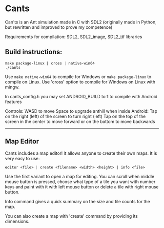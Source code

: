 # Cants
Can'ts is an Ant simulation made in C with SDL2 (originally made in Python, but rewritten and improved to prove my competence)

Requirements for compilation:
SDL2, SDL2_image, SDL2_ttf libraries

## Build instructions:
```console
make package-linux | cross | native-win64
./cants
```
Use `make native-win64` to compile for Windows or `make package-linux` to compile on Linux.
Use 'cross' option to compile for Windows on Linux with mingw.

In cants_config.h you may set ANDROID_BUILD to 1 to compile with Android features

Controls:
    WASD to move
    Space to upgrade anthill when inside
Android:
    Tap on the right (left) of the screen to turn right (left)
    Tap on the top of the screen in the center to move forward or on the bottom to move backwards

------------------------------------------------------------------------------------------
## Map Editor

Cants includes a map editor! It allows anyone to create their own maps. It is very easy to use:
```console
editor <file> | create <filename> <width> <height> | info <file>
```
Use the first variant to open a map for editing.
You can scroll when middle mouse button is pressed, choose what type of a tile you want with number keys and
paint with it with left mouse button or delete a tile with right mouse button.

Info command gives a quick summary on the size and tile counts for the map.

You can also create a map with 'create' command by providing its dimensions.


